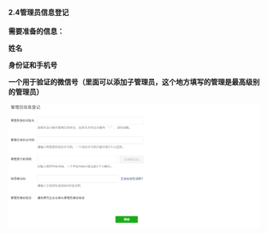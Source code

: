 #### 2.4管理员信息登记

**需要准备的信息：**

**姓名**

**身份证和手机号**

**一个用于验证的微信号（里面可以添加子管理员，这个地方填写的管理是最高级别的管理员）**

[![图片](./image/6feb8257-d0e5-4d27-a43d-ca0de967ecf9.030.png "图片")](./image/6feb8257-d0e5-4d27-a43d-ca0de967ecf9.030.png)